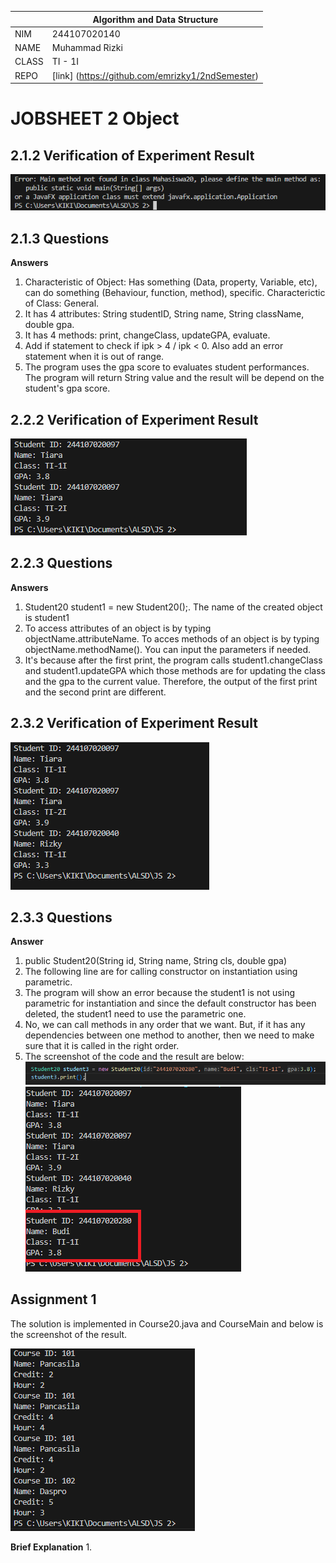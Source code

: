 |  | Algorithm and Data Structure | 
|--|--|
| NIM | 244107020140 |
| NAME | Muhammad Rizki |
| CLASS | TI - 1I |
| REPO | [link] (https://github.com/emrizky1/2ndSemester) |

# JOBSHEET 2 Object

## 2.1.2 Verification of Experiment Result

![ Screenshot ](img/1.png)

## 2.1.3 Questions

**Answers**
1. Characteristic of Object: Has something (Data, property, Variable, etc), can do something (Behaviour, function, method), specific.
Characterictic of Class: General.
2. It has 4 attributes: String studentID, String name, String className, double gpa.
3. It has 4 methods: print, changeClass, updateGPA, evaluate.
4. Add if statement to check if ipk > 4 / ipk < 0. Also add an error statement when it is out of range.
5. The program uses the gpa score to evaluates student performances. The program will return String value and the result will be depend on the student's gpa score.

## 2.2.2 Verification of Experiment Result

![ Screenshot ](img/2.png)

## 2.2.3 Questions

**Answers**
1. Student20 student1 = new Student20();. The name of the created object is student1
2. To access attributes of an object is by typing objectName.attributeName.
To acces methods of an object is by typing objectName.methodName(). You can input the parameters if needed.
3. It's because after the first print, the program calls student1.changeClass and student1.updateGPA which those methods are for updating the class and the gpa to the current value. Therefore, the output of the first print and the second print are different.

## 2.3.2 Verification of Experiment Result

![ Screenshot ](img/3.png)

## 2.3.3 Questions

**Answer**
1. public Student20(String id, String name, String cls, double gpa)
2. The following line are for calling constructor on instantiation using parametric.
3. The program will show an error because the student1 is not using parametric for instantiation and since the default constructor has been deleted, the student1 need to use the parametric one.
4. No, we can call methods in any order that we want. But, if it has any dependencies between one method to another, then we need to make sure that it is called in the right order.
5. The screenshot of the code and the result are below:
![ Screenshot ](img/5.png)
![ Screenshot ](img/4.png)

## Assignment 1

The solution is implemented in Course20.java and CourseMain and below is the screenshot of the result.

![ Screenshot ](img/6.png)

**Brief Explanation**
1. 